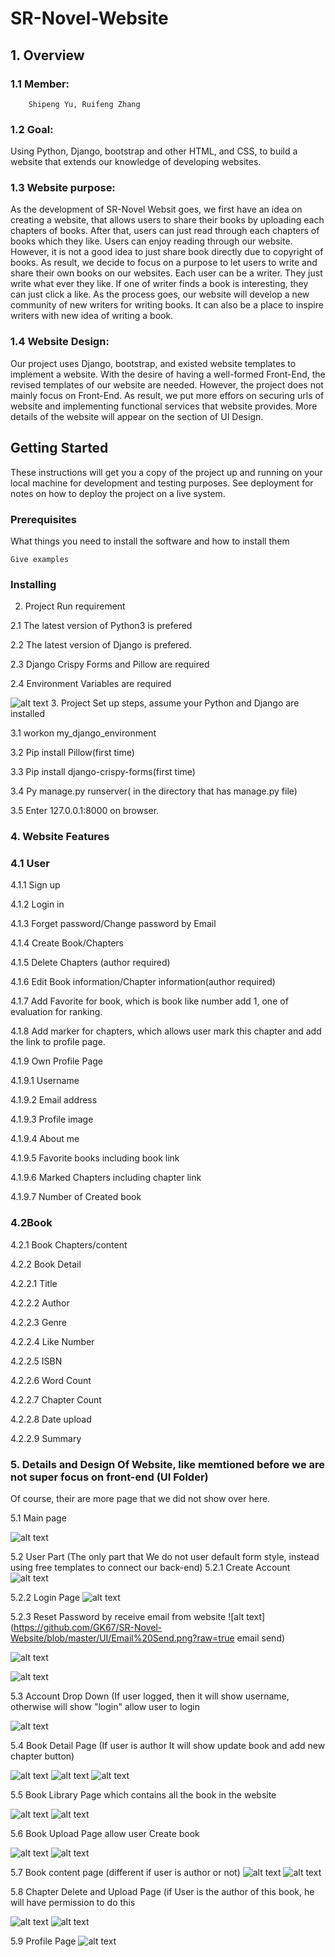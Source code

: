 # SR-Novel-Website
## 1. Overview 

### 1.1 Member:    
        Shipeng Yu, Ruifeng Zhang

### 1.2 Goal:  

Using Python, Django, bootstrap and other HTML, and CSS, to build a website that extends our knowledge of developing websites.

### 1.3 Website purpose:    	
   
As the development of SR-Novel Websit goes, we first have an idea on creating a website, that allows users to share their books by uploading each chapters of books.  After that, users can just read through each chapters of books which they like. Users can enjoy reading through our website.  However, it is not a good idea to just share book directly due to copyright of books.  As result, we decide to focus on a purpose to let users to write and share their own books on our websites. Each user can be a writer. They just write what ever they like.  If one of writer finds a book is interesting, they can just click a like.  As the process goes, our website will develop a new community of new writers for writing books.  It can also be a place to inspire writers with new idea of writing a book.


### 1.4 Website Design:	

Our project uses Django, bootstrap, and existed website templates to implement a website. With the desire of having a well-formed Front-End, the revised templates of our website are needed. However, the project does not mainly focus on Front-End. As result, we put more effors on securing urls of website and implementing functional services that website provides. More details of the website will appear on the section of UI Design.

## Getting Started

These instructions will get you a copy of the project up and running on your local machine for development and testing purposes. See deployment for notes on how to deploy the project on a live system.

### Prerequisites

What things you need to install the software and how to install them

```
Give examples
```

### Installing


2. Project Run requirement

2.1 The latest version of Python3 is prefered

2.2 The latest version of Django is prefered.

2.3 Django Crispy Forms and Pillow are required

2.4 Environment Variables are required

![alt text](https://github.com/GK67/SR-Novel-Website/blob/master/UI/Environment%20set.png?raw=true)
3. Project Set up steps, assume your Python and Django are installed

3.1 workon my_django_environment

3.2 Pip install Pillow(first time)

3.3 Pip install django-crispy-forms(first time)

3.4 Py manage.py runserver( in the directory that has manage.py file)

3.5 Enter 127.0.0.1:8000 on browser.


### 4. Website Features

### 4.1 User

4.1.1 Sign up

4.1.2 Login in

4.1.3 Forget password/Change password by Email

4.1.4 Create Book/Chapters

4.1.5 Delete Chapters (author required)

4.1.6 Edit Book information/Chapter information(author required)

4.1.7 Add Favorite for book, which is book like number add 1, one of evaluation for ranking.

4.1.8 Add marker for chapters, which allows user mark this chapter and add the link to profile page.

4.1.9 Own Profile Page

4.1.9.1 Username

4.1.9.2 Email address

4.1.9.3 Profile image

4.1.9.4 About me

4.1.9.5 Favorite books including book link

4.1.9.6 Marked Chapters including chapter link

4.1.9.7 Number of Created book


### 4.2Book

4.2.1 Book Chapters/content

4.2.2 Book Detail

4.2.2.1 Title

4.2.2.2 Author

4.2.2.3 Genre

4.2.2.4 Like Number

4.2.2.5 ISBN

4.2.2.6 Word Count

4.2.2.7 Chapter Count

4.2.2.8 Date upload

4.2.2.9 Summary


### 5. Details and Design Of Website, like memtioned before we are not super focus on front-end (UI Folder)
Of course, their are more page that we did not show over here.

5.1 Main page

![alt text](https://github.com/GK67/SR-Novel-Website/blob/master/UI/index.png?raw=true)

5.2 User Part (The only part that We do not user default form style, instead using free templates to connect our back-end)
5.2.1 Create Account 
![alt text](https://github.com/GK67/SR-Novel-Website/blob/master/UI/Create%20Account%20Page.png?raw=true)

5.2.2 Login Page
![alt text](https://github.com/GK67/SR-Novel-Website/blob/master/UI/Login%20Page.png?raw=true)

5.2.3 Reset Password by receive email from website
![alt text](https://github.com/GK67/SR-Novel-Website/blob/master/UI/Email%20Send.png?raw=true email send)

![alt text](https://github.com/GK67/SR-Novel-Website/blob/master/UI/Email%20from%20website.png?raw=true)

![alt text](https://github.com/GK67/SR-Novel-Website/blob/master/UI/Password%20Reset%20Page.png?raw=true)

5.3 Account Drop Down (If user logged, then it will show username, otherwise will show "login" allow user to login

![alt text](https://github.com/GK67/SR-Novel-Website/blob/master/UI/Account%20Drop%20Down.png?raw=true)

5.4 Book Detail Page (If user is author It will show update book and add new chapter button)

![alt text](https://github.com/GK67/SR-Novel-Website/blob/master/UI/Book%20Detai%20Page%20with%20Author.png?raw=true)
![alt text](https://github.com/GK67/SR-Novel-Website/blob/master/UI/Book%20Detail%20Page.png?raw=true)
![alt text](https://github.com/GK67/SR-Novel-Website/blob/master/UI/Chapter%20List%20Botton%20side%20of%20Book%20Detail%20Page.png?raw=true)

5.5 Book Library Page which contains all the book in the website

![alt text](https://github.com/GK67/SR-Novel-Website/blob/master/UI/Book%20Library.png?raw=true)
![alt text](https://github.com/GK67/SR-Novel-Website/blob/master/UI/Book%20Library%20Bottom%20side.png?raw=true)

5.6 Book Upload Page allow user Create book

![alt text](https://github.com/GK67/SR-Novel-Website/blob/master/UI/Book%20Update%20Page.png?raw=true)
![alt text](https://github.com/GK67/SR-Novel-Website/blob/master/UI/Book%20Update%20Page%20bottom%20side.png?raw=true)

5.7 Book content page (different if user is author or not) 
![alt text](https://github.com/GK67/SR-Novel-Website/blob/master/UI/Content%20Page%20not%20author.png?raw=true)
![alt text](https://github.com/GK67/SR-Novel-Website/blob/master/UI/Content%20page%20author.png?raw=true)


5.8 Chapter Delete and Upload Page (if User is the author of this book, he will have permission to do this 

![alt text](https://github.com/GK67/SR-Novel-Website/blob/master/UI/Chapter%20Delete%20Page.png?raw=true)
![alt text](https://github.com/GK67/SR-Novel-Website/blob/master/UI/Chapter%20Update%20Page.png?raw=true)

5.9 Profile Page
![alt text](https://github.com/GK67/SR-Novel-Website/blob/master/UI/ProfilePage2.png?raw=false)






